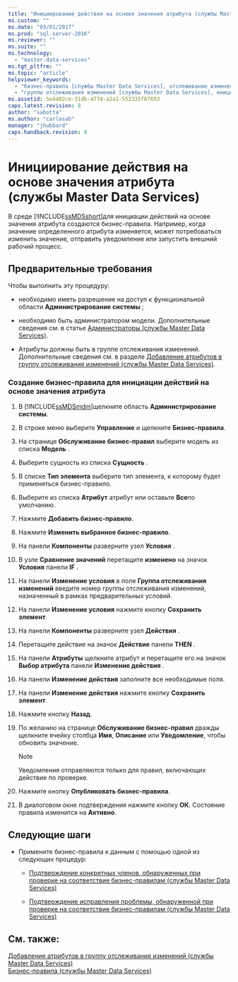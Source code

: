 ```yaml
---
title: "Инициирование действия на основе значения атрибута (службы Master Data Services) | Microsoft Docs"
ms.custom: ""
ms.date: "03/01/2017"
ms.prod: "sql-server-2016"
ms.reviewer: ""
ms.suite: ""
ms.technology: 
  - "master-data-services"
ms.tgt_pltfrm: ""
ms.topic: "article"
helpviewer_keywords: 
  - "бизнес-правила [службы Master Data Services], отслеживание изменений атрибута"
  - "группы отслеживания изменений [службы Master Data Services], инициированные действия"
ms.assetid: 5e4402ce-31db-4774-a2a1-552335f87693
caps.latest.revision: 8
author: "sabotta"
ms.author: "carlasab"
manager: "jhubbard"
caps.handback.revision: 8
---
```

# Инициирование действия на основе значения атрибута (службы Master Data Services)
  В среде [!INCLUDE[ssMDSshort](../includes/ssmdsshort-md.md)]для инициации действий на основе значения атрибута создаются бизнес-правила. Например, когда значение определенного атрибута изменяется, может потребоваться изменить значение, отправить уведомление или запустить внешний рабочий процесс.  
  
## Предварительные требования  
 Чтобы выполнить эту процедуру:  
  
-   необходимо иметь разрешение на доступ к функциональной области **Администрирование системы** ;  
  
-   необходимо быть администратором модели. Дополнительные сведения см. в статье [Администраторы (службы Master Data Services)](../master-data-services/administrators-master-data-services.md).  
  
-   Атрибуты должны быть в группе отслеживания изменений. Дополнительные сведения см. в разделе [Добавление атрибутов в группу отслеживания изменений (службы Master Data Services)](../master-data-services/add-attributes-to-a-change-tracking-group-master-data-services.md).  
  
### Создание бизнес-правила для инициации действий на основе значения атрибута  
  
1.  В [!INCLUDE[ssMDSmdm](../includes/ssmdsmdm-md.md)]щелкните область **Администрирование системы**.  
  
2.  В строке меню выберите **Управление** и щелкните **Бизнес-правила**.  
  
3.  На странице **Обслуживание бизнес-правил** выберите модель из списка **Модель** .  
  
4.  Выберите сущность из списка **Сущность** .  
  
5.  В списке **Тип элемента** выберите тип элемента, к которому будет применяться бизнес-правило.  
  
6.  Выберите из списка **Атрибут** атрибут или оставьте **Все**по умолчанию.  
  
7.  Нажмите **Добавить бизнес-правило**.  
  
8.  Нажмите **Изменить выбранное бизнес-правило**.  
  
9. На панели **Компоненты** разверните узел **Условия** .  
  
10. В узле **Сравнение значений** перетащите **изменено** на значок **Условия** панели **IF** .  
  
11. На панели **Изменение условия** в поле **Группа отслеживания изменений** введите номер группы отслеживания изменений, назначенный в рамках предварительных условий.  
  
12. На панели **Изменение условия** нажмите кнопку **Сохранить элемент**.  
  
13. На панели **Компоненты** разверните узел **Действия** .  
  
14. Перетащите действие на значок **Действие** панели **THEN** .  
  
15. На панели **Атрибуты** щелкните атрибут и перетащите его на значок **Выбор атрибута** панели **Изменение действия** .  
  
16. На панели **Изменение действия** заполните все необходимые поля.  
  
17. На панели **Изменение действия** нажмите кнопку **Сохранить элемент**.  
  
18. Нажмите кнопку **Назад**.  
  
19. По желанию на странице **Обслуживание бизнес-правил** дважды щелкните ячейку столбца **Имя**, **Описание** или **Уведомление**, чтобы обновить значение.  
  
    > [!NOTE]  
    >  Уведомления отправляются только для правил, включающих действие по проверке.  
  
20. Нажмите кнопку **Опубликовать бизнес-правила**.  
  
21. В диалоговом окне подтверждения нажмите кнопку **ОК**. Состояние правила изменится на **Активно**.  
  
## Следующие шаги  
  
-   Примените бизнес-правила к данным с помощью одной из следующих процедур:  
  
    -   [Подтверждение конкретных членов, обнаруженных при проверке на соответствие бизнес-правилам (службы Master Data Services)](../master-data-services/validate-specific-members-against-business-rules-master-data-services.md)  
  
    -   [Подтверждение исправления проблемы, обнаруженной при проверке на соответствие бизнес-правилам (службы Master Data Services)](../master-data-services/validate-a-version-against-business-rules-master-data-services.md)  
  
## См. также:  
 [Добавление атрибутов в группу отслеживания изменений (службы Master Data Services)](../master-data-services/add-attributes-to-a-change-tracking-group-master-data-services.md)   
 [Бизнес-правила (службы Master Data Services)](../master-data-services/business-rules-master-data-services.md)  
  
  